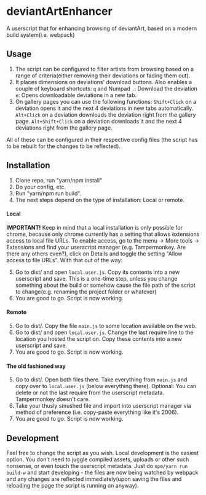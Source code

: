 # deviantArtEnhancer
A userscript that for enhancing browsing of deviantArt, based on a modern build system(i.e. webpack)

## Usage
1. The script can be configured to filter artists from browsing based on a range of criteria(either removing their deviations or fading them out).
2. It places dimensions on deviations' download buttons. Also enables a couple of keyboard shortcuts:
`q` and Numpad `.`: Download the deviation
`e`: Opens downloadable deviations in a new tab.
3. On gallery pages you can use the following functions:
`Shift+Click` on a deviation opens it and the next 4 deviations in new tabs automatically.
`Alt+Click` on a deviation downloads the deviation right from the gallery page.
`Alt+Shift+Click` on a deviation downloads it and the next 4 deviations right from the gallery page.

All of these can be configured in their respective config files (the script has to be rebuilt for the changes to be reflected).

## Installation

1. Clone repo, run "yarn/npm install"
2. Do your config, etc.
3. Run "yarn/npm run build".
4. The next steps depend on the type of installation: Local or remote.

#### Local
**IMPORTANT!** Keep in mind that a local installation is only possible for chrome, because only chrome currently has a setting that allows extensions access to local file URLs. To enable access, go to the menu -> More tools -> Extensions and find your userscript manager (e.g. Tampermonkey. Are there any others even?), click on Details and toggle the setting "Allow access to file URLs".
With that out of the way:

5. Go to dist/ and open `local.user.js`. Copy its contents into a new userscript and save.
This is a one-time step, unless you change something about the build or somehow cause the file path of the script to change(e.g. renaming the project folder or whatever)
6. You are good to go. Script is now working.

#### Remote
5. Go to dist/. Copy the file `main.js` to some location available on the web.
6. Go to dist/ and open `local.user.js`. Change the last require line to the location you hosted the script on. Copy these contents into a new userscript and save.
7. You are good to go. Script is now working.

#### The old fashioned way
5. Go to dist/. Open both files there. Take everything from `main.js` and copy over to `local.user.js` (below everything there). Optional: You can delete or not the last require from the userscript metadata. Tampermonkey doesn't care.
6. Take your thusly smushed file and import into userscript manager via method of preference (i.e. copy-paste everything like it's 2006).
7. You are good to go. Script is now working.

## Development

Feel free to change the script as you wish. Local development is the easiest option. You don't need to juggle compiled assets, uploads or other such nonsense, or even touch the userscript metadata. Just do `npm/yarn run build-w` and start developing - the files are now being watched by webpack and any changes are reflected immediately(upon saving the files and reloading the page the script is running on anyway).
